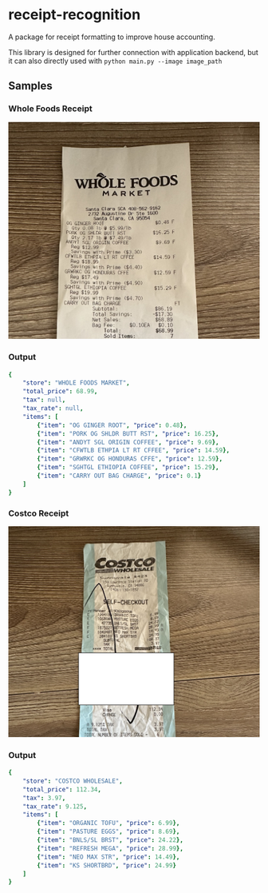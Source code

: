 # receipt-recognition
A package for receipt formatting to improve house accounting.

This library is designed for further connection with application backend, but it can also directly used with
`python main.py --image image_path`

## Samples
### Whole Foods Receipt
![Whole Foods](https://github.com/ralph831005/receipt-recognition/blob/main/sample/whole_foods.jpg)
### Output
```yaml
{
    "store": "WHOLE FOODS MARKET",
    "total_price": 68.99,
    "tax": null,
    "tax_rate": null,
    "items": [
        {"item": "OG GINGER ROOT", "price": 0.48},
        {"item": "PORK OG SHLDR BUTT RST", "price": 16.25},
        {"item": "ANDYT SGL ORIGIN COFFEE", "price": 9.69},
        {"item": "CFWTLB ETHPIA LT RT CFFEE", "price": 14.59},
        {"item": "GRWRKC OG HONDURAS CFFE", "price": 12.59},
        {"item": "SGHTGL ETHIOPIA COFFEE", "price": 15.29},
        {"item": "CARRY OUT BAG CHARGE", "price": 0.1}
    ]
}
```
### Costco Receipt
![Costco](https://github.com/ralph831005/receipt-recognition/blob/main/sample/costco.jpg)
### Output
```yaml
{
    "store": "COSTCO WHOLESALE",
    "total_price": 112.34,
    "tax": 3.97,
    "tax_rate": 9.125,
    "items": [
        {"item": "ORGANIC TOFU", "price": 6.99},
        {"item": "PASTURE EGGS", "price": 8.69},
        {"item": "BNLS/SL BRST", "price": 24.22},
        {"item": "REFRESH MEGA", "price": 28.99},
        {"item": "NEO MAX STR", "price": 14.49},
        {"item": "KS SHORTBRD", "price": 24.99}
    ]
}
```
